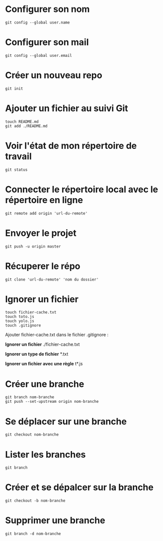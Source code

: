 # Configurer son nom 
````
git config --global user.name
````

# Configurer son mail 
````
git config --global user.email
````

# Créer un nouveau repo
```
git init
```

# Ajouter un fichier au suivi Git
````
touch README.md
git add ./README.md
````

# Voir l'état de mon répertoire de travail
````
git status
````

# Connecter le répertoire local avec le répertoire en ligne
````
git remote add origin 'url-du-remote'
````

# Envoyer le projet 
````
git push -u origin master
````

# Récuperer le répo
````
git clone 'url-du-remote' 'nom du dossier'
````
# Ignorer un fichier
````
touch fichier-cache.txt
touch toto.js
touch yolo.js
touch .gitignore
````

Ajouter fichier-cache.txt dans le fichier .gitignore :

**Ignorer un fichier**
./fichier-cache.txt

**Ignorer un type de fichier**
*.txt

**Ignorer un fichier avec une règle**
t*.js

# Créer une branche
````
git branch nom-branche
git push --set-upstream origin nom-branche
````

# Se déplacer sur une branche
````
git checkout nom-branche
````

# Lister les branches
````
git branch
````

# Créer et se dépalcer sur la branche
````
git checkout -b nom-branche
````

# Supprimer une branche
````
git branch -d nom-branche
````
